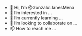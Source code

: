 - 👋 Hi, I’m @GonzaloLlanesMena
- 👀 I’m interested in ...
- 🌱 I’m currently learning ...
- 💞️ I’m looking to collaborate on ...
- 📫 How to reach me ...

<!---
GonzaloLlanesMena/GonzaloLlanesMena is a ✨ special ✨ repository because its `README.md` (this file) appears on your GitHub profile.
You can click the Preview link to take a look at your changes.
--->
